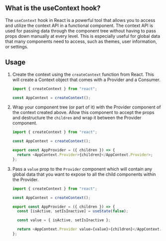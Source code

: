 ## What is the useContext hook?

The `useContext` hook in React is a powerful tool that allows you to access and utilize the context API in a functional component. The context API is used for passing data through the component tree without having to pass props down manually at every level. This is especially useful for global data that many components need to access, such as themes, user information, or settings.

## Usage

1. Create the context using the `createContext` function from React. This will create a Context object that comes with a Provider and a Consumer.

   ```js
   import { createContext } from "react";

   const AppContext = createContext();
   ```

2. Wrap your component tree (or part of it) with the Provider component of the context created above. Allow this component to accept the props and destructure the `children` and wrap it between the Provider component.

   ```js
   import { createContext } from "react";

   const AppContext = createContext();

   export const AppProvider = ({ children }) => {
     return <AppContext.Provider>{children}</AppContext.Provider>;
   };
   ```

3. Pass a `value` prop to the `Provider` component which will contain any global data that you want to expose to all the child components within the Provider.

   ```js
   import { createContext } from "react";

   const AppContext = createContext();

   export const AppProvider = ({ children }) => {
     const [isActive, setIsInactive] = useState(false);

     const value = { isActive, setIsInactive };

     return <AppContext.Provider value={value}>{children}</AppContext.Provider>;
   };
   ```
